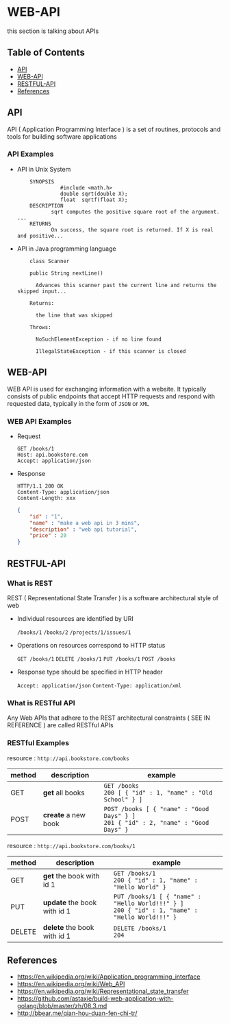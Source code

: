 # WEB-API

this section is talking about APIs

## Table of Contents
- [API](#api)
- [WEB-API](#web-api)
- [RESTFUL-API](#restful-api)
- [References](#references)

## API
API ( Application Programming Interface ) is a set of routines, protocols and tools for building software applications

### API Examples

- API in Unix System

          SYNOPSIS
                    #include <math.h>
                    double sqrt(double X);
                    float  sqrtf(float X);
          DESCRIPTION
                 sqrt computes the positive square root of the argument. ...
          RETURNS
                 On success, the square root is returned. If X is real and positive...


- API in Java programming language

          class Scanner

          public String nextLine()

            Advances this scanner past the current line and returns the skipped input...

          Returns:

            the line that was skipped

          Throws:

            NoSuchElementException - if no line found

            IllegalStateException - if this scanner is closed        


## WEB-API
WEB API is used for exchanging information with a website.
It typically consists of public endpoints  that accept HTTP requests and respond with requested data,
typically in the form of `JSON` or `XML`

### WEB API Examples

- Request

    ```
    GET /books/1
    Host: api.bookstore.com
    Accept: application/json
    ```


- Response

    ```
    HTTP/1.1 200 OK
    Content-Type: application/json
    Content-Length: xxx
    ```


    ```json
    {
        "id" : "1",
        "name" : "make a web api in 3 mins",
        "description" : "web api tutorial",
        "price" : 20
    }
    ```


## RESTFUL-API

### What is REST
REST ( Representational State Transfer ) is a software architectural style of web

- Individual resources are identified by URI

  `/books/1` `/books/2` `/projects/1/issues/1`

- Operations on resources correspond to HTTP status

  `GET /books/1` `DELETE /books/1` `PUT /books/1` `POST /books`

- Response type should be specified in HTTP header

  `Accept: application/json`  `Content-Type: application/xml`

### What is RESTful API
Any Web APIs that adhere to the REST architectural constraints ( SEE IN REFERENCE ) are called RESTful APIs

### RESTful Examples

resource : `http://api.bookstore.com/books`

method   |  description | example
-----    |  -------   | ----------
GET      | **get** all books | `GET /books` <br> `200 [ { "id" : 1, "name" : "Old School" } ]`
POST     | **create** a new book | `POST /books [ { "name" : "Good Days" } ]` <br> `201 { "id" : 2, "name" : "Good Days" }`

resource : `http://api.bookstore.com/books/1`

method   |  description | example
-----    |  -------   | ----------
GET      | **get** the book with id 1 | `GET /books/1` <br> `200 { "id" : 1, "name" : "Hello World" }`
PUT      | **update** the book with id 1 | `PUT /books/1 [ { "name" : "Hello World!!!" } ]` <br> `200 { "id" : 1, "name" : "Hello World!!!" }`
DELETE   | **delete** the book with id 1 | `DELETE /books/1` <br> `204`

## References
- https://en.wikipedia.org/wiki/Application_programming_interface
- https://en.wikipedia.org/wiki/Web_API
- https://en.wikipedia.org/wiki/Representational_state_transfer
- https://github.com/astaxie/build-web-application-with-golang/blob/master/zh/08.3.md
- http://bbear.me/qian-hou-duan-fen-chi-tr/
